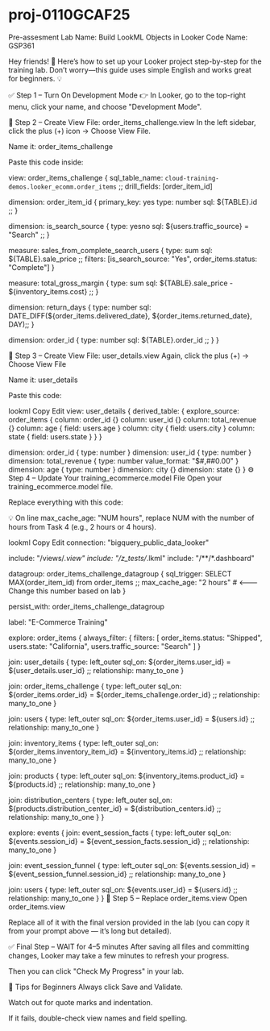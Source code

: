 # proj-0110GCAF25

Pre-assesment
Lab Name: Build LookML Objects in Looker
Code Name: GSP361

Hey friends! 👋
Here’s how to set up your Looker project step-by-step for the training lab. Don’t worry—this guide uses simple English and works great for beginners. 💡

✅ Step 1 – Turn On Development Mode
👉 In Looker, go to the top-right menu, click your name, and choose "Development Mode".

📁 Step 2 – Create View File: order_items_challenge.view
In the left sidebar, click the plus (+) icon → Choose View File.

Name it: order_items_challenge

Paste this code inside:

view: order_items_challenge {
  sql_table_name: `cloud-training-demos.looker_ecomm.order_items` ;;
  drill_fields: [order_item_id]

  dimension: order_item_id {
    primary_key: yes
    type: number
    sql: ${TABLE}.id ;;
  }

  dimension: is_search_source {
    type: yesno
    sql: ${users.traffic_source} = "Search" ;;
  }

  measure: sales_from_complete_search_users {
    type: sum
    sql: ${TABLE}.sale_price ;;
    filters: [is_search_source: "Yes", order_items.status: "Complete"]
  }

  measure: total_gross_margin {
    type: sum
    sql: ${TABLE}.sale_price - ${inventory_items.cost} ;;
  }

  dimension: return_days {
    type: number
    sql: DATE_DIFF(${order_items.delivered_date}, ${order_items.returned_date}, DAY);;
  }

  dimension: order_id {
    type: number
    sql: ${TABLE}.order_id ;;
  }
}

📁 Step 3 – Create View File: user_details.view
Again, click the plus (+) → Choose View File

Name it: user_details

Paste this code:

lookml
Copy
Edit
view: user_details {
  derived_table: {
    explore_source: order_items {
      column: order_id {}
      column: user_id {}
      column: total_revenue {}
      column: age { field: users.age }
      column: city { field: users.city }
      column: state { field: users.state }
    }
  }

  dimension: order_id { type: number }
  dimension: user_id { type: number }
  dimension: total_revenue { type: number value_format: "$#,##0.00" }
  dimension: age { type: number }
  dimension: city {}
  dimension: state {}
}
⚙️ Step 4 – Update Your training_ecommerce.model File
Open your training_ecommerce.model file.

Replace everything with this code:

💡 On line max_cache_age: "NUM hours", replace NUM with the number of hours from Task 4 (e.g., 2 hours or 4 hours).

lookml
Copy
Edit
connection: "bigquery_public_data_looker"

include: "/views/*.view"
include: "/z_tests/*.lkml"
include: "/**/*.dashboard"

datagroup: order_items_challenge_datagroup {
  sql_trigger: SELECT MAX(order_item_id) from order_items ;;
  max_cache_age: "2 hours" # <--- Change this number based on lab
}

persist_with: order_items_challenge_datagroup

label: "E-Commerce Training"

explore: order_items {
  always_filter: {
    filters: [
      order_items.status: "Shipped",
      users.state: "California",
      users.traffic_source: "Search"
    ]
  }

  join: user_details {
    type: left_outer
    sql_on: ${order_items.user_id} = ${user_details.user_id} ;;
    relationship: many_to_one
  }

  join: order_items_challenge {
    type: left_outer
    sql_on: ${order_items.order_id} = ${order_items_challenge.order_id} ;;
    relationship: many_to_one
  }

  join: users {
    type: left_outer
    sql_on: ${order_items.user_id} = ${users.id} ;;
    relationship: many_to_one
  }

  join: inventory_items {
    type: left_outer
    sql_on: ${order_items.inventory_item_id} = ${inventory_items.id} ;;
    relationship: many_to_one
  }

  join: products {
    type: left_outer
    sql_on: ${inventory_items.product_id} = ${products.id} ;;
    relationship: many_to_one
  }

  join: distribution_centers {
    type: left_outer
    sql_on: ${products.distribution_center_id} = ${distribution_centers.id} ;;
    relationship: many_to_one
  }
}

explore: events {
  join: event_session_facts {
    type: left_outer
    sql_on: ${events.session_id} = ${event_session_facts.session_id} ;;
    relationship: many_to_one
  }

  join: event_session_funnel {
    type: left_outer
    sql_on: ${events.session_id} = ${event_session_funnel.session_id} ;;
    relationship: many_to_one
  }

  join: users {
    type: left_outer
    sql_on: ${events.user_id} = ${users.id} ;;
    relationship: many_to_one
  }
}
📁 Step 5 – Replace order_items.view
Open order_items.view

Replace all of it with the final version provided in the lab (you can copy it from your prompt above — it’s long but detailed).

✅ Final Step – WAIT for 4–5 minutes
After saving all files and committing changes, Looker may take a few minutes to refresh your progress.

Then you can click "Check My Progress" in your lab.

🧠 Tips for Beginners
Always click Save and Validate.

Watch out for quote marks and indentation.

If it fails, double-check view names and field spelling.
